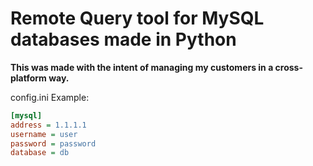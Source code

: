 <h1>Remote Query tool for MySQL databases made in Python</h1>

**This was made with the intent of managing my customers in a cross-platform way.**


config.ini Example:

```ini
[mysql]
address = 1.1.1.1
username = user
password = password
database = db

```



